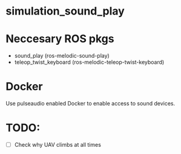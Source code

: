 # simulation_sound_play


# Neccesary ROS pkgs
 * sound_play (ros-melodic-sound-play) 
 * teleop_twist_keyboard (ros-melodic-teleop-twist-keyboard) 
 
# Docker

Use pulseaudio enabled Docker to enable access to sound devices. 


# TODO: 
 - [ ] Check why UAV climbs at all times
